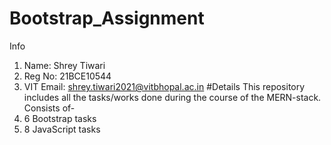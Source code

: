 # Bootstrap_Assignment
Info
1. Name: Shrey Tiwari
2. Reg No: 21BCE10544
3. VIT Email: shrey.tiwari2021@vitbhopal.ac.in
#Details
This repository includes all the tasks/works done during the course of the MERN-stack.
Consists of-
1. 6 Bootstrap tasks
2. 8 JavaScript tasks
